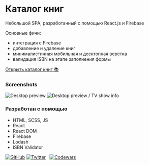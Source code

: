 # Каталог книг

Небольшой SPA, разработанный с помощью React.js и Firebase

Основные фичи:
- интеграция с Firebase
- добавление и удаление книг
- минималистичная мобильная и десктопная верстка
- валидация ISBN на этапе заполнения формы

[Открыть каталог книг 📚](https://magenta-frangipane-4a44d5.netlify.app/)

### Screenshots

![Desktop preview](./screenshots/desktop-first-level.png)
![Desktop preview / TV show info](./screenshots/desktop-right-choice.png)

### Разработан с помощью
- HTML, SCSS, JS
- React
- React DOM
- Firebase
- Lodash
- ISBN Validator

[![GitHub](https://img.shields.io/github/followers/grinushka?style=social)](https://github.com/grinushka)
[![Twitter](https://img.shields.io/twitter/follow/grinushka)](https://twitter.com/grinushka)
&nbsp;
[![Codewars](https://img.shields.io/badge/Codewars-grinushka-red)](https://www.codewars.com/users/grinushka)
&nbsp;

